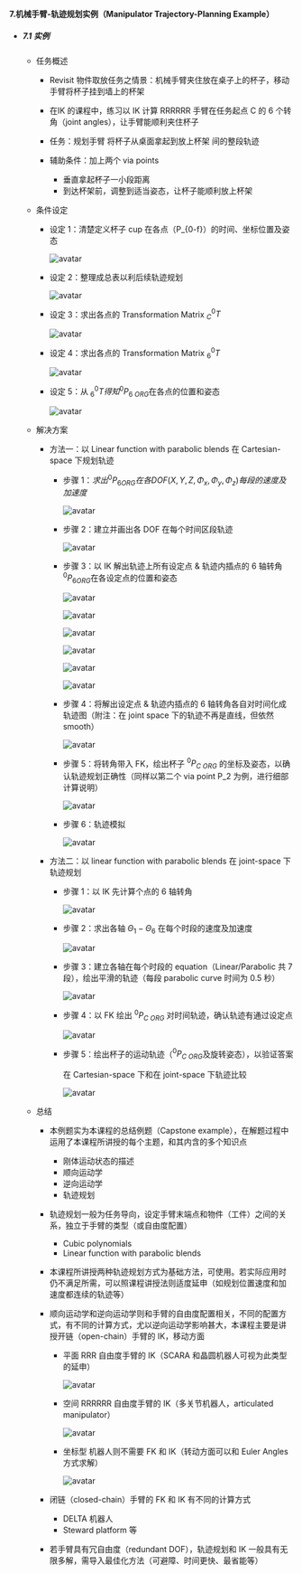 #### 7.机械手臂-轨迹规划实例（Manipulator Trajectory-Planning Example）

* ##### 7.1 实例

  * 任务概述

    * Revisit 物件取放任务之情景：机械手臂夹住放在桌子上的杯子，移动手臂将杯子挂到墙上的杯架

    * 在IK 的课程中，练习以 IK 计算 RRRRRR 手臂在任务起点 C 的 6 个转角（joint angles），让手臂能顺利夹住杯子
    * 任务：规划手臂 将杯子从桌面拿起到放上杯架 间的整段轨迹
    * 辅助条件：加上两个 via points
      * 垂直拿起杯子一小段距离
      * 到达杯架前，调整到适当姿态，让杯子能顺利放上杯架

  * 条件设定

    * 设定 1：清楚定义杯子 cup 在各点（P_{0-f}）的时间、坐标位置及姿态

      ![avatar](./images/u71_Trajectory_Planning_Example_1.png)

    * 设定 2：整理成总表以利后续轨迹规划

      ![avatar](./images/u71_Trajectory_Planning_Example_2.png)

    * 设定 3：求出各点的 Transformation Matrix $^0_CT$​

      ![avatar](./images/u71_Trajectory_Planning_Example_3.png)

    * 设定 4：求出各点的 Transformation Matrix $^0_6T$​

      ![avatar](./images/u71_Trajectory_Planning_Example_4.png)

    * 设定 5：从 $^0_6T得知^0P_{6\ ORG}$​ 在各点的位置和姿态

      ![avatar](./images/u71_Trajectory_Planning_Example_5.png)

  * 解决方案

      * 方法一：以 Linear function with parabolic blends 在 Cartesian-space 下规划轨迹

        * 步骤 1：$求出 ^0P_{6 ORG}在各DOF(X, Y, Z, \Phi_x, \Phi_y, \Phi_z)每段的速度及加速度$ 

          ![avatar](./images/u71_Trajectory_Planning_Solution_1.png)

        * 步骤 2：建立并画出各 DOF 在每个时间区段轨迹

          ![avatar](./images/u71_Trajectory_Planning_Solution_2.png)

        * 步骤 3：以 IK 解出轨迹上所有设定点 & 轨迹内插点的 6 轴转角 $^0P_{6ORG}$​​ 在各设定点的位置和姿态

          ![avatar](./images/u71_Trajectory_Planning_Solution_3.png)

          ![avatar](./images/u71_Trajectory_Planning_Solution_4.png)

          ![avatar](./images/u71_Trajectory_Planning_Solution_5.png)

          ![avatar](./images/u71_Trajectory_Planning_Solution_6.png)

          ![avatar](./images/u71_Trajectory_Planning_Solution_7.png)

          ![avatar](./images/u71_Trajectory_Planning_Solution_8.png)

        * 步骤 4：将解出设定点 & 轨迹内插点的 6 轴转角各自对时间化成轨迹图（附注：在 joint space 下的轨迹不再是直线，但依然 smooth）

          ![avatar](./images/u71_Trajectory_Planning_Solution_9.png)

        * 步骤 5：将转角带入 FK，绘出杯子 $^0P_{C\ ORG}$ 的坐标及姿态，以确认轨迹规划正确性（同样以第二个 via point P_2 为例，进行细部计算说明）​​​

          ![avatar](./images/u71_Trajectory_Planning_Solution_10.png)

        * 步骤 6：轨迹模拟

          ![avatar](./images/u71_Trajectory_Planning_Solution_11.png)

      * 方法二：以 linear function with parabolic blends 在 joint-space 下轨迹规划

        * 步骤 1：以 IK 先计算个点的 6 轴转角

          ![avatar](./images/u71_Trajectory_Planning_Solution_21.png)

        * 步骤 2：求出各轴 $\Theta_1-\Theta_6$ 在每个时段的速度及加速度

          ![avatar](./images/u71_Trajectory_Planning_Solution_22.png)

        * 步骤 3：建立各轴在每个时段的 equation（Linear/Parabolic 共 7 段），绘出平滑的轨迹（每段 parabolic curve 时间为 0.5 秒）

          ![avatar](./images/u71_Trajectory_Planning_Solution_23.png)
        
        * 步骤 4：以 FK 绘出 $^0P_{C\ ORG}$ 对时间轨迹，确认轨迹有通过设定点
        
          ![avatar](./images/u71_Trajectory_Planning_Solution_24.png)
        
        * 步骤 5：绘出杯子的运动轨迹（$^0P_{C\ ORG}$​ 及旋转姿态），以验证答案
        
          在 Cartesian-space 下和在 joint-space 下轨迹比较
        
          ![avatar](./images/u71_Trajectory_Planning_Solution_25.png)

  * 总结

    * 本例题实为本课程的总结例题（Capstone example），在解题过程中运用了本课程所讲授的每个主题，和其内含的多个知识点
        * 刚体运动状态的描述
        * 顺向运动学
        * 逆向运动学
        * 轨迹规划

    * 轨迹规划一般为任务导向，设定手臂末端点和物件（工件）之间的关系，独立于手臂的类型（或自由度配置）

      * Cubic polynomials
      * Linear function with parabolic blends

    * 本课程所讲授两种轨迹规划方式为基础方法，可使用。若实际应用时仍不满足所需，可以照课程讲授法则适度延申（如规划位置速度和加速度都连续的轨迹等）

    * 顺向运动学和逆向运动学则和手臂的自由度配置相关，不同的配置方式，有不同的计算方式，尤以逆向运动学影响甚大，本课程主要是讲授开链（open-chain）手臂的 IK，移动方面

      * 平面 RRR 自由度手臂的 IK（SCARA 和晶圆机器人可视为此类型的延申）

        ![avatar](./images/u71_Trajectory_Planning_Summary_1.png)

      * 空间 RRRRRR 自由度手臂的 IK（多关节机器人，articulated manipulator）

        ![avatar](./images/u71_Trajectory_Planning_Summary_2.png)

      * 坐标型 机器人则不需要 FK 和 IK（转动方面可以和 Euler Angles 方式求解）

        ![avatar](./images/u71_Trajectory_Planning_Summary_3.png)

    * 闭链（closed-chain）手臂的 FK 和 IK 有不同的计算方式

      * DELTA 机器人
      * Steward platform 等

    * 若手臂具有冗自由度（redundant DOF），轨迹规划和 IK 一般具有无限多解，需导入最佳化方法（可避障、时间更快、最省能等）

